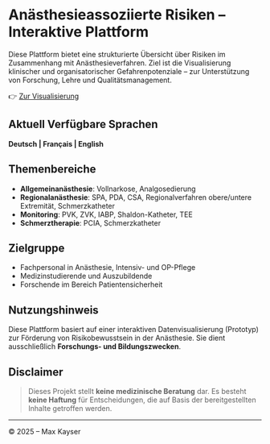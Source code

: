 # Anästhesieassoziierte Risiken – Interaktive Plattform

Diese Plattform bietet eine strukturierte Übersicht über Risiken im Zusammenhang mit Anästhesieverfahren. Ziel ist die Visualisierung klinischer und organisatorischer Gefahrenpotenziale – zur Unterstützung von Forschung, Lehre und Qualitätsmanagement.

👉 [Zur Visualisierung](https://maxkayser.github.io/NarcoRisks/)

## Aktuell Verfügbare Sprachen
**Deutsch | Français | English**  

## Themenbereiche

- **Allgemeinanästhesie**: Vollnarkose, Analgosedierung  
- **Regionalanästhesie**: SPA, PDA, CSA, Regionalverfahren obere/untere Extremität, Schmerzkatheter  
- **Monitoring**: PVK, ZVK, IABP, Shaldon-Katheter, TEE  
- **Schmerztherapie**: PCIA, Schmerzkatheter

## Zielgruppe

- Fachpersonal in Anästhesie, Intensiv- und OP-Pflege  
- Medizinstudierende und Auszubildende  
- Forschende im Bereich Patientensicherheit

## Nutzungshinweis

Diese Plattform basiert auf einer interaktiven Datenvisualisierung (Prototyp) zur Förderung von Risikobewusstsein in der Anästhesie. Sie dient ausschließlich **Forschungs- und Bildungszwecken**.

## Disclaimer

> Dieses Projekt stellt **keine medizinische Beratung** dar. Es besteht **keine Haftung** für Entscheidungen, die auf Basis der bereitgestellten Inhalte getroffen werden.

---

© 2025 – Max Kayser

